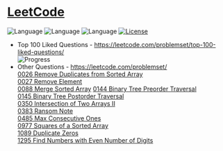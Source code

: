 # [LeetCode](https://leetcode.com/problemset/algorithms/)
![Language](https://img.shields.io/badge/Language-C++%2011-yellow) ![Language](https://img.shields.io/badge/Language-JavaScript-yellow) ![Language](https://img.shields.io/badge/Language-Python-yellow) [![License](https://img.shields.io/badge/License-MIT-blue.svg)](./LICENSE)
* Top 100 Liked Questions - https://leetcode.com/problemset/top-100-liked-questions/  
  ![Progress](https://img.shields.io/badge/Progress-48%20%2F%20100-ff69b4.svg)
* Other Questions - https://leetcode.com/problemset/  
[0026 Remove Duplicates from Sorted Array](https://leetcode.com/problems/remove-duplicates-from-sorted-array/)  
[0027 Remove Element](https://leetcode.com/problems/remove-element/)  
[0088 Merge Sorted Array](https://leetcode.com/problems/merge-sorted-array/)
[0144 Binary Tree Preorder Traversal](https://leetcode.com/problems/binary-tree-preorder-traversal/)  
[0145 Binary Tree Postorder Traversal](https://leetcode.com/problems/binary-tree-postorder-traversal/)  
[0350 Intersection of Two Arrays II](https://leetcode.com/problems/intersection-of-two-arrays-ii/)  
[0383 Ransom Note](https://leetcode.com/problems/ransom-note/)  
[0485 Max Consecutive Ones](https://leetcode.com/problems/max-consecutive-ones/)  
[0977 Squares of a Sorted Array](https://leetcode.com/problems/squares-of-a-sorted-array/)  
[1089 Duplicate Zeros](https://leetcode.com/problems/duplicate-zeros/)  
[1295 Find Numbers with Even Number of Digits](https://leetcode.com/problems/find-numbers-with-even-number-of-digits/)  

